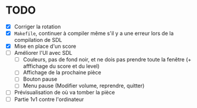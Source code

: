 # TODO

- [x] Corriger la rotation
- [x] `Makefile`, continuer à compiler même s'il y a une erreur lors de la compilation de SDL
- [x] Mise en place d'un score
- [ ] Améliorer l'UI avec SDL
  - [ ] Couleurs, pas de fond noir, et ne dois pas prendre toute la fenêtre (+ afffichage du score et du level)
  - [ ] Affichage de la prochaine pièce
  - [ ] Bouton pause
  - [ ] Menu pause (Modifier volume, reprendre, quitter)
- [ ] Prévisualisation de où va tomber la pièce
- [ ] Partie 1v1 contre l'ordinateur
